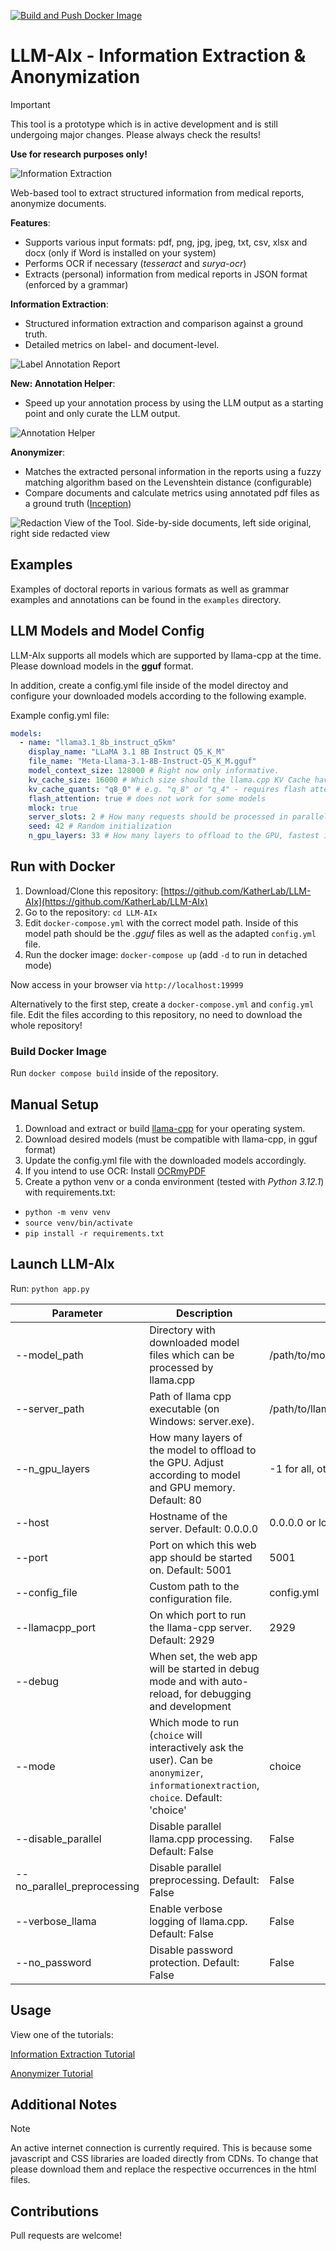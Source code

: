 [![Build and Push Docker Image](https://github.com/KatherLab/LLMAnonymizer/actions/workflows/docker-image.yml/badge.svg)](https://github.com/KatherLab/LLMAnonymizer/actions/workflows/docker-image.yml)

# LLM-AIx - Information Extraction & Anonymization

> [!Important]
> This tool is a prototype which is in active development and is still undergoing major changes. Please always check the results!
> 
> **Use for research purposes only!**

![Information Extraction](static/ie_front_image.png)

Web-based tool to extract structured information from medical reports, anonymize documents.

**Features**:

- Supports various input formats: pdf, png, jpg, jpeg, txt, csv, xlsx and docx (only if Word is installed on your system)
- Performs OCR if necessary (_tesseract_ and _surya-ocr_)
- Extracts (personal) information from medical reports in JSON format (enforced by a grammar)

**Information Extraction**:

- Structured information extraction and comparison against a ground truth. 
- Detailed metrics on label- and document-level.

![Label Annotation Report](static/image_labelannotation_report.png)

**New: Annotation Helper**:

- Speed up your annotation process by using the LLM output as a starting point and only curate the LLM output.

![Annotation Helper](static/image_annotationhelper.png)

**Anonymizer**:

- Matches the extracted personal information in the reports using a fuzzy matching algorithm based on the Levenshtein distance (configurable)
- Compare documents and calculate metrics using annotated pdf files as a ground truth ([Inception](https://inception-project.github.io/))

![Redaction View of the Tool. Side-by-side documents, left side original, right side redacted view](static/image_redaction_view.png)


## Examples

Examples of doctoral reports in various formats as well as grammar examples and annotations can be found in the `examples` directory.


## LLM Models and Model Config

LLM-AIx supports all models which are supported by llama-cpp at the time. Please download models in the **gguf** format.

In addition, create a config.yml file inside of the model directoy and configure your downloaded models according to the following example.


Example config.yml file:
```yaml
models:
  - name: "llama3.1_8b_instruct_q5km"
    display_name: "LLaMA 3.1 8B Instruct Q5_K_M"
    file_name: "Meta-Llama-3.1-8B-Instruct-Q5_K_M.gguf"
    model_context_size: 128000 # Right now only informative.
    kv_cache_size: 16000 # Which size should the llama.cpp KV Cache have?
    kv_cache_quants: "q8_0" # e.g. "q_8" or "q_4" - requires flash attention
    flash_attention: true # does not work for some models
    mlock: true
    server_slots: 2 # How many requests should be processed in parallel. Please note: The size of each slot is kv_cache_size / server_slots!
    seed: 42 # Random initialization
    n_gpu_layers: 33 # How many layers to offload to the GPU, fastest if all are offloaded
```

## Run with Docker

1. Download/Clone this repository: [https://github.com/KatherLab/LLM-AIx](https://github.com/KatherLab/LLM-AIx)
2. Go to the repository: `cd LLM-AIx`
3. Edit `docker-compose.yml` with the correct model path. Inside of this model path should be the _.gguf_ files as well as the adapted `config.yml` file.
4. Run the docker image: `docker-compose up` (add `-d` to run in detached mode)

Now access in your browser via `http://localhost:19999`

Alternatively to the first step, create a `docker-compose.yml` and `config.yml` file. Edit the files according to this repository, no need to download the whole repository!

### Build Docker Image

Run `docker compose build` inside of the repository.


## Manual Setup

1. Download and extract or build [llama-cpp](https://github.com/ggerganov/llama.cpp) for your operating system.
2. Download desired models (must be compatible with llama-cpp, in gguf format)
3. Update the config.yml file with the downloaded models accordingly.
4. If you intend to use OCR: Install [OCRmyPDF](https://ocrmypdf.readthedocs.io/en/latest/installation.html#)
5. Create a python venv or a conda environment (tested with *Python 3.12.1*) with requirements.txt:
  - `python -m venv venv`
  - `source venv/bin/activate`
  - `pip install -r requirements.txt`

## Launch LLM-AIx

Run:
`python app.py`


|Parameter|Description|Example|
|---|---|---|
|--model_path|Directory with downloaded model files which can be processed by llama.cpp|/path/to/models|
|--server_path|Path of llama cpp executable (on Windows: server.exe).|/path/to/llamacpp/executable/server|
|--n_gpu_layers|How many layers of the model to offload to the GPU. Adjust according to model and GPU memory. Default: 80|-1 for all, otherwise any number|
|--host|Hostname of the server. Default: 0.0.0.0|0.0.0.0 or localhost|
|--port|Port on which this web app should be started on. Default: 5001|5001|
|--config_file|Custom path to the configuration file.|config.yml|
|--llamacpp_port|On which port to run the llama-cpp server. Default: 2929|2929|
|--debug|When set, the web app will be started in debug mode and with auto-reload, for debugging and development|
|--mode|Which mode to run (`choice` will interactively ask the user). Can be `anonymizer`, `informationextraction`, `choice`. Default: 'choice'|choice|
|--disable_parallel|Disable parallel llama.cpp processing. Default: False|False|
|--no_parallel_preprocessing|Disable parallel preprocessing. Default: False|False|
|--verbose_llama|Enable verbose logging of llama.cpp. Default: False|False|
|--no_password|Disable password protection. Default: False|False|

## Usage

View one of the tutorials:

[Information Extraction Tutorial](static/information_extraction.md)

[Anonymizer Tutorial](static/anonymization.md)


## Additional Notes

> [!NOTE] 
> An active internet connection is currently required. This is because some javascript and CSS libraries are loaded directly from CDNs. To change that please download them and replace the respective occurrences in the html files.


## Contributions

Pull requests are welcome!
